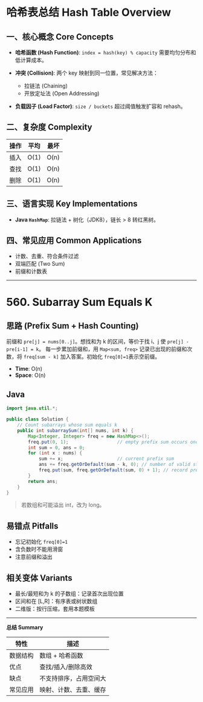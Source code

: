 # 哈希表总结 Hash Table Overview

## 一、核心概念 Core Concepts

* **哈希函数 (Hash Function)**: `index = hash(key) % capacity` 需要均匀分布和低计算成本。
* **冲突 (Collision)**: 两个 key 映射到同一位置，常见解决方法：

    * 拉链法 (Chaining)
    * 开放定址法 (Open Addressing)
* **负载因子 (Load Factor)**: `size / buckets` 超过阈值触发扩容和 rehash。

## 二、复杂度 Complexity

| 操作 | 平均   | 最坏   |
| -- | ---- | ---- |
| 插入 | O(1) | O(n) |
| 查找 | O(1) | O(n) |
| 删除 | O(1) | O(n) |

## 三、语言实现 Key Implementations

* **Java `HashMap`**: 拉链法 + 树化（JDK8），链长 > 8 转红黑树。

## 四、常见应用 Common Applications

* 计数、去重、符合条件过滤
* 双端匹配 (Two Sum)
* 前缀和计数表

---

# 560. Subarray Sum Equals K

## 思路 (Prefix Sum + Hash Counting)

前缀和 `pre[j] = nums[0..j]`。想找和为 k 的区间，等价于找 i、j 使 `pre[j] - pre[i-1] = k`。
每一步累加前缀和，用 `Map<sum, freq>` 记录已出现的前缀和次数，将 `freq[sum - k]` 加入答案。初始化 `freq[0]=1`表示空前缀。

* **Time**: O(n)
* **Space**: O(n)

## Java

```java
import java.util.*;

public class Solution {
    // Count subarrays whose sum equals k
    public int subarraySum(int[] nums, int k) {
        Map<Integer, Integer> freq = new HashMap<>();
        freq.put(0, 1);                  // empty prefix sum occurs once
        int sum = 0, ans = 0;
        for (int x : nums) {
            sum += x;                    // current prefix sum
            ans += freq.getOrDefault(sum - k, 0); // number of valid starts
            freq.put(sum, freq.getOrDefault(sum, 0) + 1); // record prefix
        }
        return ans;
    }
}
```

> 若数组和可能溢出 int，改为 long。

## 易错点 Pitfalls

* 忘记初始化 `freq[0]=1`
* 含负数时不能用滑窗
* 注意前缀和溢出

## 相关变体 Variants

* 最长/最短和为 k 的子数组：记录首次出现位置
* 区间和在 [L,R]：有序表或树状数组
* 二维版：按行压缩，套用本题模板

---

**总结 Summary**

| 特性   | 描述          |
| ---- | ----------- |
| 数据结构 | 数组 + 哈希函数   |
| 优点   | 查找/插入/删除高效  |
| 缺点   | 不支持排序，占用空间大 |
| 常见应用 | 映射、计数、去重、缓存 |
